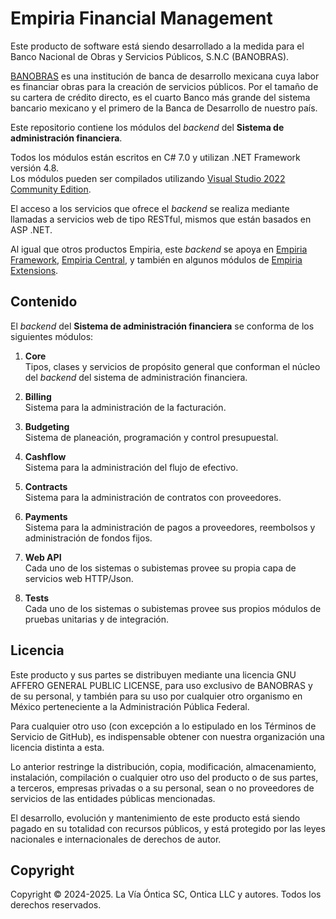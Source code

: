 ﻿# Empiria Financial Management

Este producto de software está siendo desarrollado a la medida para el Banco Nacional de Obras y Servicios Públicos, S.N.C (BANOBRAS).

[BANOBRAS](https://www.gob.mx/banobras) es una institución de banca de desarrollo mexicana cuya labor
es financiar obras para la creación de servicios públicos. Por el tamaño de su cartera de crédito directo,
es el cuarto Banco más grande del sistema bancario mexicano y el primero de la Banca de Desarrollo de nuestro país.

Este repositorio contiene los módulos del *backend* del **Sistema de administración financiera**.

Todos los módulos están escritos en C# 7.0 y utilizan .NET Framework versión 4.8.  
Los módulos pueden ser compilados utilizando [Visual Studio 2022 Community Edition](https://visualstudio.microsoft.com/vs/community/).

El acceso a los servicios que ofrece el *backend* se realiza mediante llamadas a servicios web de tipo RESTful,
mismos que están basados en ASP .NET.

Al igual que otros productos Empiria, este *backend* se apoya en [Empiria Framework](https://github.com/Ontica/Empiria.Core),
[Empiria Central](https://github.com/Ontica/Empiria.Central), y también en algunos módulos de
[Empiria Extensions](https://github.com/Ontica/Empiria.Extensions).

## Contenido

El *backend* del **Sistema de administración financiera** se conforma de los siguientes módulos:

1.  **Core**  
    Tipos, clases y servicios de propósito general que conforman el núcleo del *backend* del sistema de administración financiera.  

2.  **Billing**  
    Sistema para la administración de la facturación.  

3.  **Budgeting**  
    Sistema de planeación, programación y control presupuestal.  

4.  **Cashflow**  
    Sistema para la administración del flujo de efectivo.  

5.  **Contracts**  
    Sistema para la administración de contratos con proveedores.  

6.  **Payments**  
    Sistema para la administración de pagos a proveedores, reembolsos y administración de fondos fijos.  

7. **Web API**  
    Cada uno de los sistemas o subistemas provee su propia capa de servicios web HTTP/Json.  

8. **Tests**  
    Cada uno de los sistemas o subistemas provee sus propios módulos de pruebas unitarias y de integración.  


## Licencia

Este producto y sus partes se distribuyen mediante una licencia GNU AFFERO
GENERAL PUBLIC LICENSE, para uso exclusivo de BANOBRAS y de su personal, y
también para su uso por cualquier otro organismo en México perteneciente a
la Administración Pública Federal.

Para cualquier otro uso (con excepción a lo estipulado en los Términos de
Servicio de GitHub), es indispensable obtener con nuestra organización una
licencia distinta a esta.

Lo anterior restringe la distribución, copia, modificación, almacenamiento,
instalación, compilación o cualquier otro uso del producto o de sus partes,
a terceros, empresas privadas o a su personal, sean o no proveedores de
servicios de las entidades públicas mencionadas.

El desarrollo, evolución y mantenimiento de este producto está siendo pagado
en su totalidad con recursos públicos, y está protegido por las leyes nacionales
e internacionales de derechos de autor.

## Copyright

Copyright © 2024-2025. La Vía Óntica SC, Ontica LLC y autores.
Todos los derechos reservados.
